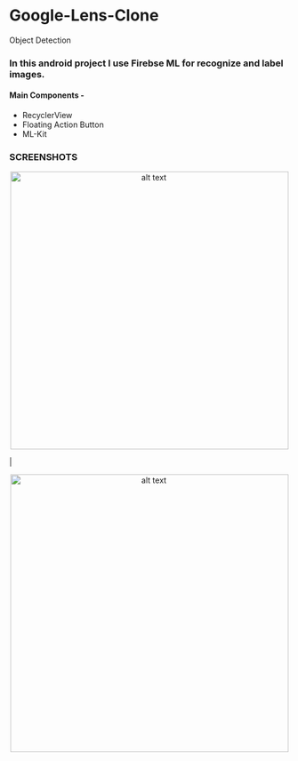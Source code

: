 # Google-Lens-Clone
Object Detection
 <h3>In this android project I use Firebse ML for recognize and label images.</h3>
 <h4>Main Components - </h4>
 
 <ul>
 <li> RecyclerView </li>
 <li> Floating Action Button </li>
 <li> ML-Kit </li>
 </ul>
 
 <h3>SCREENSHOTS</h3>
 <p align="center"><img src="https://i.imgur.com/nBDRyxf.gif" height="500" alt="alt text" title="demo"></p> |  <p align="center"><img src="https://i.imgur.com/VJXU0xD.gif" height="500" alt="alt text" title="demo"></p>
 
 
